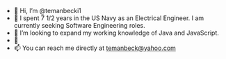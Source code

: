- 👋 Hi, I’m @temanbecki1
- 👀 I spent 7 1/2 years in the US Navy as an Electrical Engineer. I am currently seeking Software Engineering roles.
- 🌱 I’m looking to expand my working knowledge of Java and JavaScript.
- 💞️ 
- 📫 You can reach me directly at temanbeck@yahoo.com 

<!---
temanbecki1/temanbecki1 is a ✨ special ✨ repository because its `README.md` (this file) appears on your GitHub profile.
You can click the Preview link to take a look at your changes.
--->

